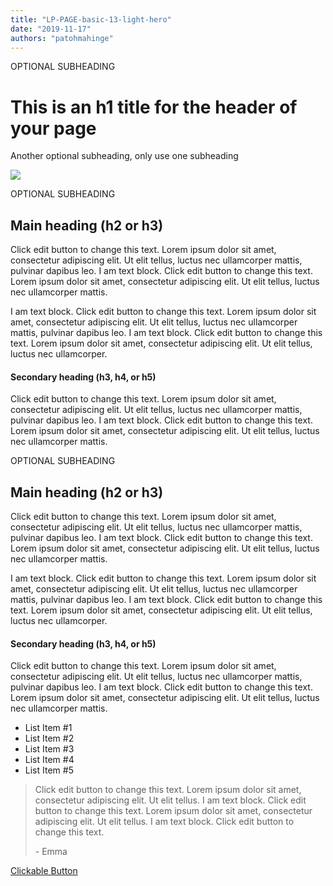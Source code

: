 ```yaml
---
title: "LP-PAGE-basic-13-light-hero"
date: "2019-11-17"
authors: "patohmahinge"
---
```


OPTIONAL SUBHEADING

# This is an h1 title for the header of your page

Another optional subheading, only use one subheading

![](images/placeholder-1000x563.jpg)

OPTIONAL SUBHEADING

## Main heading (h2 or h3)

Click edit button to change this text. Lorem ipsum dolor sit amet, consectetur adipiscing elit. Ut elit tellus, luctus nec ullamcorper mattis, pulvinar dapibus leo. I am text block. Click edit button to change this text. Lorem ipsum dolor sit amet, consectetur adipiscing elit. Ut elit tellus, luctus nec ullamcorper mattis.

I am text block. Click edit button to change this text. Lorem ipsum dolor sit amet, consectetur adipiscing elit. Ut elit tellus, luctus nec ullamcorper mattis, pulvinar dapibus leo. I am text block. Click edit button to change this text. Lorem ipsum dolor sit amet, consectetur adipiscing elit. Ut elit tellus, luctus nec ullamcorper.

#### Secondary heading (h3, h4, or h5)

Click edit button to change this text. Lorem ipsum dolor sit amet, consectetur adipiscing elit. Ut elit tellus, luctus nec ullamcorper mattis, pulvinar dapibus leo. I am text block. Click edit button to change this text. Lorem ipsum dolor sit amet, consectetur adipiscing elit. Ut elit tellus, luctus nec ullamcorper mattis.

OPTIONAL SUBHEADING

## Main heading (h2 or h3)

Click edit button to change this text. Lorem ipsum dolor sit amet, consectetur adipiscing elit. Ut elit tellus, luctus nec ullamcorper mattis, pulvinar dapibus leo. I am text block. Click edit button to change this text. Lorem ipsum dolor sit amet, consectetur adipiscing elit. Ut elit tellus, luctus nec ullamcorper mattis.

I am text block. Click edit button to change this text. Lorem ipsum dolor sit amet, consectetur adipiscing elit. Ut elit tellus, luctus nec ullamcorper mattis, pulvinar dapibus leo. I am text block. Click edit button to change this text. Lorem ipsum dolor sit amet, consectetur adipiscing elit. Ut elit tellus, luctus nec ullamcorper.

#### Secondary heading (h3, h4, or h5)

Click edit button to change this text. Lorem ipsum dolor sit amet, consectetur adipiscing elit. Ut elit tellus, luctus nec ullamcorper mattis, pulvinar dapibus leo. I am text block. Click edit button to change this text. Lorem ipsum dolor sit amet, consectetur adipiscing elit. Ut elit tellus, luctus nec ullamcorper mattis.

- List Item #1
- List Item #2
- List Item #3
- List Item #4
- List Item #5

> Click edit button to change this text. Lorem ipsum dolor sit amet, consectetur adipiscing elit. Ut elit tellus. I am text block. Click edit button to change this text. Lorem ipsum dolor sit amet, consectetur adipiscing elit. Ut elit tellus. I am text block. Click edit button to change this text.
> 
> \- Emma

[Clickable Button](#)
